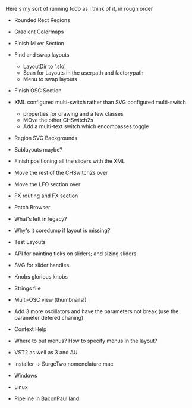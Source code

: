 Here's my sort of running todo as I think of it, in rough order

* Rounded Rect Regions
* Gradient Colormaps
* Finish Mixer Section
* Find and swap layouts
  * LayoutDir to '.slo'
  * Scan for Layouts in the userpath and factorypath
  * Menu to swap layouts
* Finish OSC Section
* XML configured multi-switch rather than SVG configured multi-switch
  * properties for drawing and a few classes
  * MOve the other CHSwitch2s
  * Add a multi-text switch which encompasses toggle
* Region SVG Backgrounds
* Sublayouts maybe?
* Finish positioning all the sliders with the XML
* Move the rest of the CHSwitch2s over
* Move the LFO section over
* FX routing and FX section
* Patch Browser
* What's left in legacy?
* Why's it coredump if layout is missing?


* Test Layouts

* API for painting ticks on sliders; and sizing sliders
* SVG for slider handles
* Knobs glorious knobs
* Strings file
* Multi-OSC view (thumbnails!)
* Add 3 more oscillators and have the parameters not break (use the parameter defered chaning)

* Context Help
* Where to put menus? How to specify menus in the layout?

* VST2 as well as 3 and AU
* Installer -> SurgeTwo nomenclature mac
* Windows
* Linux
* Pipeline in BaconPaul land


